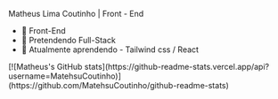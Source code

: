 Matheus Lima Coutinho | Front - End
- 👺 Front-End
- 👹 Pretendendo Full-Stack
- 💬 Atualmente aprendendo - Tailwind css / React

<div>
  [![Matheus's GitHub stats](https://github-readme-stats.vercel.app/api?username=MatehsuCoutinho)](https://github.com/MatehsuCoutinho/github-readme-stats)
</div>
